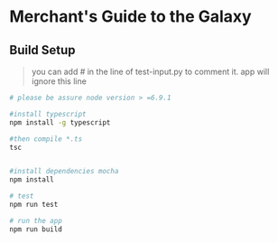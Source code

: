 #  Merchant's Guide to the Galaxy




## Build Setup

> you can add # in the line of test-input.py to comment it. app will ignore this line


``` bash
# please be assure node version > =6.9.1

#install typescript
npm install -g typescript

#then compile *.ts
tsc


#install dependencies mocha
npm install

# test 
npm run test

# run the app
npm run build




